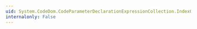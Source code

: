 ```yaml
---
uid: System.CodeDom.CodeParameterDeclarationExpressionCollection.IndexOf(System.CodeDom.CodeParameterDeclarationExpression)
internalonly: False
---
```

